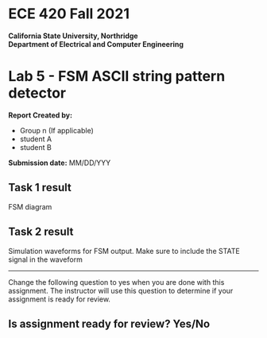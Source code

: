 # ECE 420 Fall 2021
**California State University, Northridge**  
**Department of Electrical and Computer Engineering**  

# Lab 5 - FSM ASCII string pattern detector

**Report Created by:**
- Group n (If applicable)
- student A
- student B

**Submission date:** MM/DD/YYY

## Task 1 result
FSM diagram

## Task 2 result
Simulation waveforms for FSM output.
Make sure to include the STATE signal in the waveform

-------------

Change the following question to yes when you are done with this assignment. The instructor will use this question to determine if your assignment is ready for review.
## Is assignment ready for review? Yes/No
